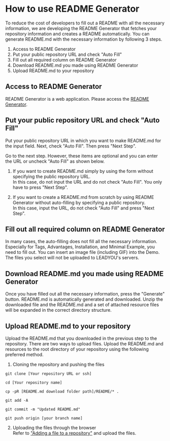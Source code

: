 # How to use README Generator

To reduce the cost of developers to fill out a README with all the necessary information, we are developing the README Generator that fetches your repository information and creates a README automatically.
You can generate README.md with the necessary information by following 3 steps.

1. Access to README Generator
2. Put your public repository URL and check "Auto Fill"
3. Fill out all required column on README Generator
4. Download README.md you made using README Generator
5. Upload README.md to your repository

## Access to README Generator

README Generator is a web application.
Please access the [README Generator](https://leadyou.hacknock.com).

## Put your public repository URL and check "Auto Fill"

Put your public repository URL in which you want to make README.md for the input field.
Next, check "Auto Fill".
Then press "Next Step".

Go to the next step.
However, these items are optional and you can enter the URL or uncheck "Auto Fill" as shown below.

1. If you want to create README.md simply by using the form without specifying the public repository URL.<br />
   In this case, do not input the URL and do not check "Auto Fill".
   You only have to press "Next Step".

2. If you want to create a README.md from scratch by using README Generator without auto-filling by specifying a public repository.<br />
   In this case, input the URL, do not check "Auto Fill" and press "Next Step".

## Fill out all required column on README Generator

In many cases, the auto-filling does not fill all the necessary information.
Especially for Tags, Advantages, Installation, and Minimal Example, you need to fill out.
You can insert an image file (including GIF) into the Demo.
The files you select will not be uploaded to LEADYOU's servers.

## Download README.md you made using README Generator

Once you have filled out all the necessary information, press the "Generate" button.
README.md is automatically generated and downloaded.
Unzip the downloaded file and the README.md and a set of attached resource files will be expanded in the correct directory structure.

## Upload README.md to your repository

Upload the README.md that you downloaded in the previous step to the repository.
There are two ways to upload files.
Upload the README.md and resources to the root directory of your repository using the following preferred method.

1. Cloning the repository and pushing the files

```
git clone [Your repository URL or ssh]

cd [Your repository name]

cp -pR [README.md download folder path]/README/* .

git add -A

git commit -m "Updated README.md"

git push origin [your branch name]
```

2. Uploading the files through the browser<br />
   Refer to ["Adding a file to a repository"](https://docs.github.com/en/github/managing-files-in-a-repository/adding-a-file-to-a-repository) and upload the files.
